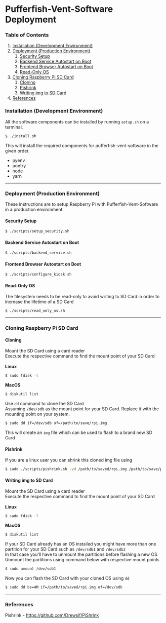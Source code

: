 # Pufferfish-Vent-Software Deployment

### Table of Contents

1. [Installation (Development Environment)](#installation-(development-environment))
2. [Deployment (Production Environment)](#deployment-(production-environment)) 
    1. [Security Setup](#security-setup)
    2. [Backend Service Autostart on Boot](#backend-service-autostart-on-boot)
    3. [Frontend Browser Autostart on Boot](#frontend-browser-autostart-on-boot)
    4. [Read-Only OS](#read-only-os)
3. [Cloning Raspberry Pi SD Card](#cloning-raspberry-pi-sd-card)
    1. [Cloning](#cloning)
    2. [Pishrink](#pishrink)
    3. [Writing img to SD Card](#writing-img-to-sd-card)
4. [References](#references)

### Installation (Development Environment)
All the software components can be installed by running `setup.sh` on a terminal.
```sh
$ ./install.sh
```

This will install the required components for pufferfish-vent-software in the given order.  
- pyenv
- poetry
- node
- yarn
---
### Deployment (Production Environment)
These instructions are to setup Raspberry Pi with Pufferfish-Vent-Software in a production environment.

#### Security Setup

```sh
$ ./scripts/setup_security.sh
```

#### Backend Service Autostart on Boot

```sh
$ ./scripts/backend_service.sh
```

#### Frontend Browser Autostart on Boot

```sh
$ ./scripts/configure_kiosk.sh
```

#### Read-Only OS
The filesystem needs to be read-only to avoid writing to SD Card in order to increase the lifetime of a SD Card

```sh
$ ./scripts/read_only_os.sh
```

---
### Cloning Raspberry Pi SD Card

#### Cloning

Mount the SD Card using a card reader  
Execute the respective command to find the mount point of your SD Card  
<br/>
**Linux**
```sh
$ sudo fdisk -l
```
**MacOS**
```sh
$ diskutil list
```

Use `dd` command to clone the SD Card  
Assuming `/dev/sdb` as the mount point for your SD Card. Replace it with the mounting point on your system.  

```sh
$ sudo dd if=/dev/sdb of=/path/to/save/rpi.img
```
This will create an `img` file which can be used to flash to a brand new SD Card  

#### Pishrink

If you are a linux user you can shrink this cloned img file using  
```sh
$ sudo ./scripts/pishrink.sh -vd /path/to/saved/rpi.img /path/to/save/pishrink_rpi.img
```

#### Writing img to SD Card

Mount the SD Card using a card reader  
Execute the respective command to find the mount point of your SD Card  
<br/>
**Linux**
```sh
$ sudo fdisk -l
```
**MacOS**
```sh
$ diskutil list
```

If your SD Card already has an OS installed you might have more than one partition for your SD Card such as `/dev/sdb1` and `/dev/sdb2`  
In that case you'll have to unmount the partitions before flashing a new OS.  
Unmount the partitions using command below with respective mount points  
```sh
$ sudo umount /dev/sdb1
```

Now you can flash the SD Card with your cloned OS using `dd`  
```sh
$ sudo dd bs=4M if=/path/to/saved/rpi.img of=/dev/sdb
```
---
### References
Pishrink - https://github.com/Drewsif/PiShrink